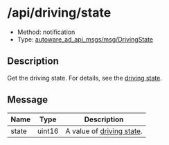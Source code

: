 # /api/driving/state

- Method: notification
- Type: [autoware_ad_api_msgs/msg/DrivingState](../../../types/autoware_ad_api_msgs/msg/driving_state.md)

## Description

Get the driving state. For details, see the [driving state](../../../features/driving.md#driving-state).

## Message

| Name  | Type   | Description                                                             |
| ----- | ------ | ----------------------------------------------------------------------- |
| state | uint16 | A value of [driving state](../../../features/driving.md#driving-state). |
